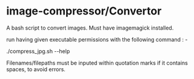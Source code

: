 # image-compressor/Convertor

A bash script to convert images. Must have imagemagick installed.

run having given executable permissions with the following command : - 

./compress_jpg.sh --help


Filenames/filepaths must be inputed within quotation marks if it contains spaces, to avoid errors.
